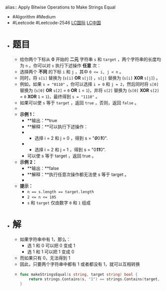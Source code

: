 alias:: Apply Bitwise Operations to Make Strings Equal

- #Algorithm #Medium
- #Leetcode #Leetcode-2546 [LC国际](https://leetcode.com/problems/apply-bitwise-operations-to-make-strings-equal/) [LC中国](https://leetcode.cn/problems/apply-bitwise-operations-to-make-strings-equal/)
- # 题目
	- 给你两个下标从 **0** 开始的 **二元** 字符串 `s` 和 `target` ，两个字符串的长度均为 `n` 。你可以对 `s` 执行下述操作 **任意** 次：
	- 选择两个 **不同** 的下标 `i` 和 `j` ，其中 `0 <= i, j < n` 。
	- 同时，将 `s[i]` 替换为 (`s[i]` **OR** `s[j]`) ，`s[j]` 替换为 (`s[i]` **XOR** `s[j]`) 。
	- 例如，如果 `s = "0110"` ，你可以选择 `i = 0` 和 `j = 2`，然后同时将 `s[0]` 替换为 (`s[0]` **OR** `s[2]` = `0` **OR** `1` = `1`)，并将 `s[2]` 替换为 (`s[0]` **XOR** `s[2]` = `0` **XOR** `1` = `1`)，最终得到 `s = "1110"` 。
	- 如果可以使 `s` 等于 `target` ，返回 `true` ，否则，返回 `false` 。
	-
	- **示例 1：**
		- **输出：**true
		- **解释：**可以执行下述操作：
		- - 选择 i = 2 和 j = 0 ，得到 s = "***0***0***1***0".
		- - 选择 i = 2 和 j = 1 ，得到 s = "0***11***0".
		- 可以使 s 等于 target ，返回 true 。
	- **示例 2：**
		- **输出：**false
		- **解释：**执行任意次操作都无法使 s 等于 target 。
		-
	- **提示：**
		- `n == s.length == target.length`
		- `2 <= n <= 105`
		- `s` 和 `target` 仅由数字 `0` 和 `1` 组成
- # 解
	- 如果字符串中有 1，那么：
		- 选 1 和 0 可以把 0 变成 1
		- 选 1 和 1 可以把 1 变成 0
	- 而如果只有 0，无法得到 1
	- 因此，只要两个字符串中都有 1 或者都没有 1，就可以互相转换
	- ```go
	  func makeStringsEqual(s string, target string) bool {
	      return strings.Contains(s, "1") == strings.Contains(target, "1")
	  }
	  ```